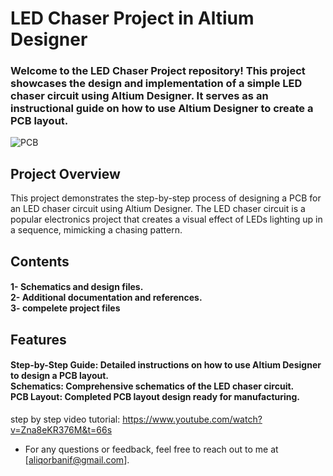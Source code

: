 # LED Chaser Project in Altium Designer
<h3> Welcome to the LED Chaser Project repository! 
This project showcases the design and implementation of a simple LED chaser circuit using Altium Designer. 
It serves as an instructional guide on how to use Altium Designer to create a PCB layout. </h3>

![PCB](https://github.com/user-attachments/assets/1aa2a3c0-96bb-4ea3-8715-633f829f14b2)


## Project Overview
This project demonstrates the step-by-step process of designing a PCB for an LED chaser circuit using Altium Designer.
The LED chaser circuit is a popular electronics project that creates a visual effect of LEDs lighting up in a sequence, mimicking a chasing pattern.

## Contents
<h4>1- Schematics and design files.<br>
2- Additional documentation and references.<br>
3- compelete project files<br></h4>

## Features
<h4>Step-by-Step Guide: Detailed instructions on how to use Altium Designer to design a PCB layout.<br>
Schematics: Comprehensive schematics of the LED chaser circuit.<br>
PCB Layout: Completed PCB layout design ready for manufacturing.<br></h4>

step by step video tutorial: https://www.youtube.com/watch?v=Zna8eKR376M&t=66s
- For any questions or feedback, feel free to reach out to me at [aliqorbanif@gmail.com].
